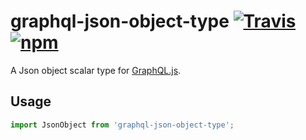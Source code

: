 # graphql-json-object-type [![Travis][build-badge]][build] [![npm](https://img.shields.io/npm/v/graphql-json-object-type.svg)](https://www.npmjs.com/package/graphql-json-object-type)

A Json object scalar type for [GraphQL.js](https://github.com/graphql/graphql-js).

## Usage

```js
import JsonObject from 'graphql-json-object-type';
```

[build-badge]: https://travis-ci.org/pa-bru/graphql-json-object-type.svg?branch=master
[build]: https://travis-ci.org/pa-bru/graphql-json-object-type